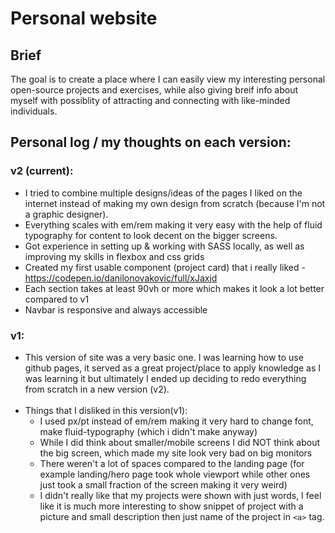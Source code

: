 # Personal website

## Brief

The goal is to create a place where I can easily view my interesting personal open-source projects and exercises, while also giving breif info about myself with possiblity of attracting and connecting with like-minded individuals.

## Personal log / my thoughts on each version:

### v2 (current):

- I tried to combine multiple designs/ideas of the pages I liked on the internet instead of making my own design from scratch (because I'm not a graphic designer).
- Everything scales with em/rem making it very easy with the help of fluid typography for content to look decent on the bigger screens.
- Got experience in setting up & working with SASS locally, as well as improving my skills in flexbox and css grids
- Created my first usable component (project card) that i really liked - https://codepen.io/danilonovakovic/full/xJaxjd
- Each section takes at least 90vh or more which makes it look a lot better compared to v1
- Navbar is responsive and always accessible

### v1:

- This version of site was a very basic one. I was learning how to use github pages, it served as a great project/place to apply knowledge as I was learning it but ultimately I ended up deciding to redo everything from scratch in a new version (v2).
  <br><br>
- Things that I disliked in this version(v1):
  - I used px/pt instead of em/rem making it very hard to change font, make fluid-typography (which i didn't make anyway)
  - While I did think about smaller/mobile screens I did NOT think about the big screen, which made my site look very bad on big monitors
  - There weren't a lot of spaces compared to the landing page (for example landing/hero page took whole viewport while other ones just took a small fraction of the screen making it very weird)
  - I didn't really like that my projects were shown with just words, I feel like it is much more interesting to show snippet of project with a picture and small description then just name of the project in `<a>` tag.

